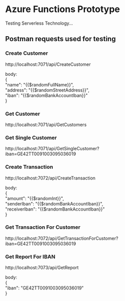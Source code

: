 # Azure Functions Prototype
Testing Serverless Technology...


## Postman requests used for testing

### Create Customer
http://localhost:7071/api/CreateCustomer

body:   
{   
    "name": "{{$randomFullName}}",   
    "address": "{{$randomStreetAddress}}",   
    "iban": "{{$randomBankAccountIban}}"   
}   

### Get Customer
http://localhost:7071/api/GetCustomers

### Get Single Customer
http://localhost:7071/api/GetSingleCustomer?iban=GE42TT0091003095036019

### Create Transaction
http://localhost:7072/api/CreateTransaction

body:   
{   
    "amount": "{{$randomInt}}",   
    "senderIban": "{{$randomBankAccountIban}}",   
    "receiverIban": "{{$randomBankAccountIban}}"   
}

### Get Transaction For Customer
http://localhost:7072/api/GetTransactionForCustomer?iban=GE42TT0091003095036019

### Get Report For IBAN
http://localhost:7073/api/GetReport

body:   
{   
    "iban": "GE42TT0091003095036019"   
}   
